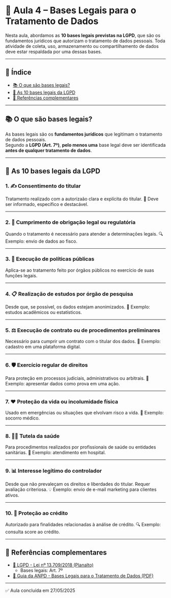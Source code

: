 # 📘 Aula 4 – Bases Legais para o Tratamento de Dados

Nesta aula, abordamos as **10 bases legais previstas na LGPD**, que são os fundamentos jurídicos que autorizam o tratamento de dados pessoais. Toda atividade de coleta, uso, armazenamento ou compartilhamento de dados deve estar respaldada por uma dessas bases.

---

## 📌 Índice

- [📚 O que são bases legais?](#-o-que-são-bases-legais)
- [📑 As 10 bases legais da LGPD](#-as-10-bases-legais-da-lgpd)
- [📎 Referências complementares](#-referências-complementares)

---

## 📚 O que são bases legais?

As bases legais são os **fundamentos jurídicos** que legitimam o tratamento de dados pessoais.  
Segundo a **LGPD (Art. 7º)**, **pelo menos uma** base legal deve ser identificada **antes de qualquer tratamento de dados**.

---

## 📑 As 10 bases legais da LGPD

### 1. ✍️ Consentimento do titular
Tratamento realizado com a autorizaão clara e explícita do titular.
📝 Deve ser informado, específico e destacável. 

---

### 2. 📄 Cumprimento de obrigação legal ou regulatória
Quando o tratamento é necessário para atender a determinações legais.
🔍 Exemplo: envio de dados ao fisco. 

---

### 3. 🤝 Execução de políticas públicas  
Aplica-se ao tratamento feito por órgãos públicos no exercício de suas funções legais. 

---

### 4. 📋 Realização de estudos por órgão de pesquisa
Desde que, se possível, os dados estejam anonimizados. 
🧪 Exemplo: estudos acadêmicos ou estatísticos. 

---

### 5. ⚖️ Execução de contrato ou de procedimentos preliminares
Necessário para cumprir um contrato com o titular dos dados.
🔐 Exemplo: cadastro em uma plataforma digital.

---

### 6. 🛡️ Exercício regular de direitos
Para proteção em processos judiciais, administrativos ou arbitrais.
📌 Exemplo: apresentar dados como prova em uma ação. 

---

### 7. ❤️ Proteção da vida ou incolumidade física
Usado em emergências ou situações que elvolvam risco a vida. 
🏥 Exemplo: socorro médico.

---

### 8. 🧍‍♂️ Tutela da saúde
Para procedimentos realizados por profissionais de saúde ou entidades sanitárias. 
💉 Exemplo: atendimento em hospital. 

---

### 9. 📊 Interesse legítimo do controlador
Desde que não prevaleçam os direitos e liberdades do titular. 
Requer avaliação criteriosa.
💡 Exemplo: envio de e-mail marketing para clientes ativos. 

---

### 10. 🧾 Proteção ao crédito
Autorizado para finalidades relacionadas à análise de crédito.
🔍 Exemplo: consulta score ao crédito.

---

## 📎 Referências complementares

- [📄 LGPD - Lei nº 13.709/2018 (Planalto)](https://www.planalto.gov.br/ccivil_03/_ato2015-2018/2018/lei/l13709.htm)  
  - Bases legais: Art. 7º  
- [📘 Guia da ANPD - Bases Legais para o Tratamento de Dados (PDF)](https://www.gov.br/anpd/pt-br/documentos-e-publicacoes/guia-tratamento-dados.pdf)

---

✅ Aula concluída em 27/05/2025






